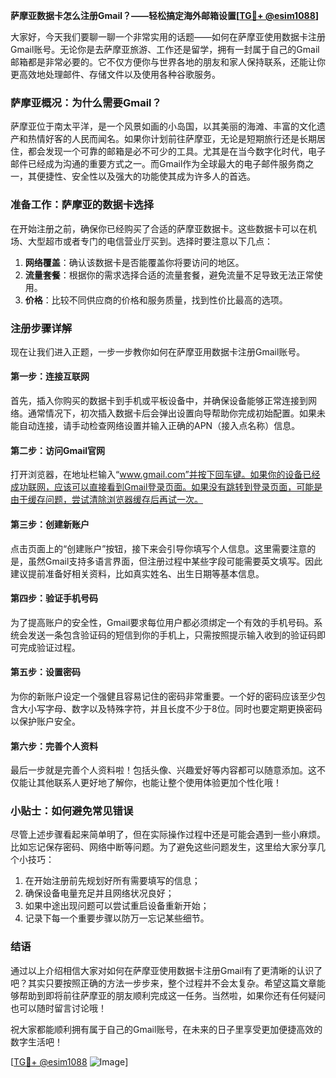 **萨摩亚数据卡怎么注册Gmail？——轻松搞定海外邮箱设置[[TG💪+ @esim1088](https://t.me/s/esim1088)]**

大家好，今天我们要聊一聊一个非常实用的话题——如何在萨摩亚使用数据卡注册Gmail账号。无论你是去萨摩亚旅游、工作还是留学，拥有一封属于自己的Gmail邮箱都是非常必要的。它不仅方便你与世界各地的朋友和家人保持联系，还能让你更高效地处理邮件、存储文件以及使用各种谷歌服务。

### 萨摩亚概况：为什么需要Gmail？

萨摩亚位于南太平洋，是一个风景如画的小岛国，以其美丽的海滩、丰富的文化遗产和热情好客的人民而闻名。如果你计划前往萨摩亚，无论是短期旅行还是长期居住，都会发现一个可靠的邮箱是必不可少的工具。尤其是在当今数字化时代，电子邮件已经成为沟通的重要方式之一。而Gmail作为全球最大的电子邮件服务商之一，其便捷性、安全性以及强大的功能使其成为许多人的首选。

### 准备工作：萨摩亚的数据卡选择

在开始注册之前，确保你已经购买了合适的萨摩亚数据卡。这些数据卡可以在机场、大型超市或者专门的电信营业厅买到。选择时要注意以下几点：

1. **网络覆盖**：确认该数据卡是否能覆盖你将要访问的地区。
2. **流量套餐**：根据你的需求选择合适的流量套餐，避免流量不足导致无法正常使用。
3. **价格**：比较不同供应商的价格和服务质量，找到性价比最高的选项。

### 注册步骤详解

现在让我们进入正题，一步一步教你如何在萨摩亚用数据卡注册Gmail账号。

#### 第一步：连接互联网

首先，插入你购买的数据卡到手机或平板设备中，并确保设备能够正常连接到网络。通常情况下，初次插入数据卡后会弹出设置向导帮助你完成初始配置。如果未能自动连接，请手动检查网络设置并输入正确的APN（接入点名称）信息。

#### 第二步：访问Gmail官网

打开浏览器，在地址栏输入“www.gmail.com”并按下回车键。如果你的设备已经成功联网，应该可以直接看到Gmail登录页面。如果没有跳转到登录页面，可能是由于缓存问题，尝试清除浏览器缓存后再试一次。

#### 第三步：创建新账户

点击页面上的“创建账户”按钮，接下来会引导你填写个人信息。这里需要注意的是，虽然Gmail支持多语言界面，但注册过程中某些字段可能需要英文填写。因此建议提前准备好相关资料，比如真实姓名、出生日期等基本信息。

#### 第四步：验证手机号码

为了提高账户的安全性，Gmail要求每位用户都必须绑定一个有效的手机号码。系统会发送一条包含验证码的短信到你的手机上，只需按照提示输入收到的验证码即可完成验证过程。

#### 第五步：设置密码

为你的新账户设定一个强健且容易记住的密码非常重要。一个好的密码应该至少包含大小写字母、数字以及特殊字符，并且长度不少于8位。同时也要定期更换密码以保护账户安全。

#### 第六步：完善个人资料

最后一步就是完善个人资料啦！包括头像、兴趣爱好等内容都可以随意添加。这不仅能让其他联系人更好地了解你，也能让整个使用体验更加个性化哦！

### 小贴士：如何避免常见错误

尽管上述步骤看起来简单明了，但在实际操作过程中还是可能会遇到一些小麻烦。比如忘记保存密码、网络中断等问题。为了避免这些问题发生，这里给大家分享几个小技巧：

1. 在开始注册前先规划好所有需要填写的信息；
2. 确保设备电量充足并且网络状况良好；
3. 如果中途出现问题可以尝试重启设备重新开始；
4. 记录下每一个重要步骤以防万一忘记某些细节。

### 结语

通过以上介绍相信大家对如何在萨摩亚使用数据卡注册Gmail有了更清晰的认识了吧？其实只要按照正确的方法一步步来，整个过程并不会太复杂。希望这篇文章能够帮助到即将前往萨摩亚的朋友顺利完成这一任务。当然啦，如果你还有任何疑问也可以随时留言讨论哦！

祝大家都能顺利拥有属于自己的Gmail账号，在未来的日子里享受更加便捷高效的数字生活吧！

[[TG💪+ @esim1088](https://t.me/s/esim1088) ![Image](https://i.postimg.cc/4NQfJmqS/Snipaste-2025-05-13-00-14-12.png)]